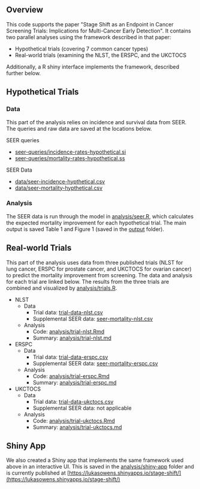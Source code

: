 ## Overview
This code supports the paper "Stage Shift as an Endpoint in Cancer Screening Trials: Implications for Multi-Cancer Early Detection". It contains two parallel analyses using the framework described in that paper:
- Hypothetical trials (covering 7 common cancer types)
- Real-world trials (examining the NLST, the ERSPC, and the UKCTOCS

Additionally, a R shiny interface implements the framework, described further below.

## Hypothetical Trials
### Data
This part of the analysis relies on incidence and survival data from SEER. The queries and raw data are saved at the locations below.

SEER queries
- [seer-queries/incidence-rates-hypothetical.si](https://github.com/lukas-owens/Stage-Shift/blob/seer-queries/incidence-rates-hypothetical.si)
- [seer-queries/mortality-rates-hypothetical.ss](https://github.com/lukas-owens/Stage-Shift/blob/seer-queries/mortality-rates-hypothetical.ss)

SEER Data
- [data/seer-incidence-hypthetical.csv](https://github.com/lukas-owens/Stage-Shift/blob/data/seer-incidence-hypthetical.csv)
- [data/seer-mortality-hypthetical.csv](https://github.com/lukas-owens/Stage-Shift/blob/data/seer-mortality-hypthetical.csv)

### Analysis
The SEER data is run through the model in [analysis/seer.R](https://github.com/lukas-owens/Stage-Shift/blob/analysis/seer.R), which calculates the expected mortality improvement for each hypothetical trial. The main output is saved Table 1 and Figure 1 (saved in the [output](https://github.com/lukas-owens/Stage-Shift/blob/output) folder).

## Real-world Trials
This part of the analysis uses data from three published trials (NLST for lung cancer, ERSPC for prostate cancer, and UKCTOCS for ovarian cancer) to predict the mortality improvement from screening. The data and analysis for each trial are linked below. The results from the three trials are combined and visualized by [analysis/trials.R](https://github.com/lukas-owens/Stage-Shift/blob/analysis/trials.R).


- NLST
  - Data
     - Trial data: [trial-data-nlst.csv](https://github.com/lukas-owens/Stage-Shift/blob/trial-data-nlst.csv)
     - Supplemental SEER data: [seer-mortality-nlst.csv](https://github.com/lukas-owens/Stage-Shift/blob/seer-mortality-nlst.csv)
  - Analysis
    - Code: [analysis/trial-nlst.Rmd](https://github.com/lukas-owens/Stage-Shift/blob/analysis/trial-nlst.Rmd)
    - Summary: [analysis/trial-nlst.md](https://github.com/lukas-owens/Stage-Shift/blob/analysis/trial-nlst.md)
 - ERSPC
   - Data
     - Trial data: [trial-data-erspc.csv](https://github.com/lukas-owens/Stage-Shift/blob/trial-data-erspc.csv)
     - Supplemental SEER data: [seer-mortality-erspc.csv](https://github.com/lukas-owens/Stage-Shift/blob/seer-mortality-erspc.csv)
   - Analysis
     - Code: [analysis/trial-erspc.Rmd](https://github.com/lukas-owens/Stage-Shift/blob/analysis/trial-erspc.Rmd)
     - Summary: [analysis/trial-erspc.md](https://github.com/lukas-owens/Stage-Shift/blob/analysis/trial-erspc.md)
- UKCTOCS
  - Data
    - Trial data: [trial-data-ukctocs.csv](https://github.com/lukas-owens/Stage-Shift/blob/trial-data-ukctocs.csv)
    - Supplemental SEER data: not applicable
  - Analysis
    - Code: [analysis/trial-ukctocs.Rmd](https://github.com/lukas-owens/Stage-Shift/blob/analysis/trial-ukctocs.Rmd)
    - Summary: [analysis/trial-ukctocs.md](https://github.com/lukas-owens/Stage-Shift/blob/analysis/trial-ukctocs.md)

## Shiny App
We also created a Shiny app that implements the same framework used above in an interactive UI. This is saved in the [analysis/shiny-app](https://github.com/lukas-owens/Stage-Shift/blob/analysis/shiny-app) folder and is currently published at [https://lukasowens.shinyapps.io/stage-shift/](https://lukasowens.shinyapps.io/stage-shift/)


